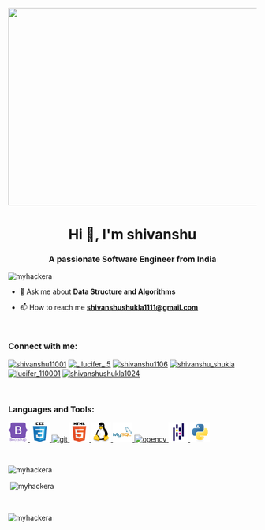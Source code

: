 <p align="center">
  <img width="600" height="400" src="https://images.unsplash.com/photo-1571171637578-41bc2dd41cd2?ixlib=rb-1.2.1&ixid=MnwxMjA3fDB8MHxwaG90by1wYWdlfHx8fGVufDB8fHx8&auto=format&fit=crop&w=870&q=80">
</p>
<h1 align="center">Hi 👋, I'm shivanshu</h1>
<h3 align="center">A passionate Software Engineer from India</h3>

<p align="left"> <img src="https://komarev.com/ghpvc/?username=myhackera&label=Profile%20views&color=0e75b6&style=flat" alt="myhackera" /> </p>

- 💬 Ask me about **Data Structure and Algorithms**

- 📫 How to reach me **shivanshushukla1111@gmail.com**
<br>
<h3 align="left">Connect with me:</h3>
<p align="left">
<a href="https://linkedin.com/in/shivanshu11001" target="blank"><img align="center" src="https://raw.githubusercontent.com/rahuldkjain/github-profile-readme-generator/master/src/images/icons/Social/linked-in-alt.svg" alt="shivanshu11001" height="30" width="40" /></a>
<a href="https://instagram.com/_.lucifer_.5" target="blank"><img align="center" src="https://raw.githubusercontent.com/rahuldkjain/github-profile-readme-generator/master/src/images/icons/Social/instagram.svg" alt="_.lucifer_.5" height="30" width="40" /></a>
<a href="https://www.codechef.com/users/shivanshu1106" target="blank"><img align="center" src="https://cdn.jsdelivr.net/npm/simple-icons@3.1.0/icons/codechef.svg" alt="shivanshu1106" height="30" width="40" /></a>
<a href="https://www.hackerrank.com/shivanshu_shukla" target="blank"><img align="center" src="https://raw.githubusercontent.com/rahuldkjain/github-profile-readme-generator/master/src/images/icons/Social/hackerrank.svg" alt="shivanshu_shukla" height="30" width="40" /></a>
<a href="https://www.leetcode.com/lucifer_110001" target="blank"><img align="center" src="https://raw.githubusercontent.com/rahuldkjain/github-profile-readme-generator/master/src/images/icons/Social/leet-code.svg" alt="lucifer_110001" height="30" width="40" /></a>
<a href="https://auth.geeksforgeeks.org/user/shivanshushukla1024" target="blank"><img align="center" src="https://raw.githubusercontent.com/rahuldkjain/github-profile-readme-generator/master/src/images/icons/Social/geeks-for-geeks.svg" alt="shivanshushukla1024" height="30" width="40" /></a>
</p>
<br>
<h3 align="left">Languages and Tools:</h3>
<p align="left"> <a href="https://getbootstrap.com" target="_blank" rel="noreferrer"> <img src="https://raw.githubusercontent.com/devicons/devicon/master/icons/bootstrap/bootstrap-plain-wordmark.svg" alt="bootstrap" width="40" height="40"/> </a> <a href="https://www.w3schools.com/css/" target="_blank" rel="noreferrer"> <img src="https://raw.githubusercontent.com/devicons/devicon/master/icons/css3/css3-original-wordmark.svg" alt="css3" width="40" height="40"/> </a> <a href="https://git-scm.com/" target="_blank" rel="noreferrer"> <img src="https://www.vectorlogo.zone/logos/git-scm/git-scm-icon.svg" alt="git" width="40" height="40"/> </a> <a href="https://www.w3.org/html/" target="_blank" rel="noreferrer"> <img src="https://raw.githubusercontent.com/devicons/devicon/master/icons/html5/html5-original-wordmark.svg" alt="html5" width="40" height="40"/> </a> <a href="https://www.linux.org/" target="_blank" rel="noreferrer"> <img src="https://raw.githubusercontent.com/devicons/devicon/master/icons/linux/linux-original.svg" alt="linux" width="40" height="40"/> </a> <a href="https://www.mysql.com/" target="_blank" rel="noreferrer"> <img src="https://raw.githubusercontent.com/devicons/devicon/master/icons/mysql/mysql-original-wordmark.svg" alt="mysql" width="40" height="40"/> </a> <a href="https://opencv.org/" target="_blank" rel="noreferrer"> <img src="https://www.vectorlogo.zone/logos/opencv/opencv-icon.svg" alt="opencv" width="40" height="40"/> </a> <a href="https://pandas.pydata.org/" target="_blank" rel="noreferrer"> <img src="https://raw.githubusercontent.com/devicons/devicon/2ae2a900d2f041da66e950e4d48052658d850630/icons/pandas/pandas-original.svg" alt="pandas" width="40" height="40"/> </a> <a href="https://www.python.org" target="_blank" rel="noreferrer"> <img src="https://raw.githubusercontent.com/devicons/devicon/master/icons/python/python-original.svg" alt="python" width="40" height="40"/> </a> </p>

<br>
<p><img align="left" src="https://github-readme-stats.vercel.app/api/top-langs?username=myhackera&show_icons=true&locale=en&layout=compact" alt="myhackera" /></p>
<br>
<p>&nbsp;<img align="center" src="https://github-readme-stats.vercel.app/api?username=myhackera&show_icons=true&locale=en" alt="myhackera" /></p>
<br>
<p><img align="center" src="https://github-readme-streak-stats.herokuapp.com/?user=myhackera&" alt="myhackera" /></p>
